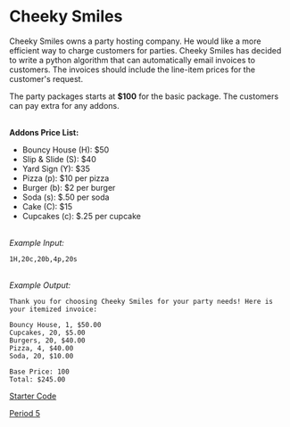 # Cheeky Smiles


Cheeky Smiles owns a party hosting company. He would like a more efficient way to charge customers for parties. Cheeky Smiles has decided to write a python algorithm that can automatically email invoices to customers. The invoices should include the line-item prices for the customer's request. 

The party packages starts at **$100** for the basic package. The customers can pay extra for any addons.  

\
**Addons Price List:**
- Bouncy House (H): $50
- Slip & Slide (S): $40
- Yard Sign (Y): $35
- Pizza (p): $10 per pizza
- Burger (b): $2 per burger
- Soda (s): $.50 per soda
- Cake (C): $15
- Cupcakes (c): $.25 per cupcake

\
*Example Input:*

```
1H,20c,20b,4p,20s
```
\
*Example Output:*
```
Thank you for choosing Cheeky Smiles for your party needs! Here is your itemized invoice:

Bouncy House, 1, $50.00
Cupcakes, 20, $5.00
Burgers, 20, $40.00
Pizza, 4, $40.00
Soda, 20, $10.00

Base Price: 100
Total: $245.00
```

[Starter Code](https://onlinegdb.com/btIU7SKMb)

[Period 5](https://onlinegdb.com/rPQ2VSbCc)